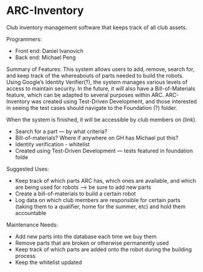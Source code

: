 # ARC-Inventory
Club inventory management software that keeps track of all club assets.

Programmers:
- Front end: Daniel Ivanovich
- Back end: Michael Peng


Summary of Features: 
    This system allows users to add, remove, search for, and keep track of the whereabouts of parts needed to build the robots. Using Google’s Identity Verifier(?), the system manages various levels of access to maintain security. In the future, it will also have a Bill-of-Materials feature, which can be adapted to several purposes within ARC. ARC-Inventory was created using Test-Driven Development, and those interested in seeing the test cases should navigate to the Foundation (?) folder. 

When the system is finished, it will be accessible by club members on (link). 
- Search for a part — by what criteria?
- Bill-of-materials? Where if anywhere on GH has Michael put this?
- Identity verification - whitelist
- Created using Test-Driven Development — tests featured in foundation folde

Suggested Uses:
- Keep track of which parts ARC has, which ones are available, and which are being used for robots —> be sure to add new parts
- Create a bill-of-materials to build a certain robot
- Log data on which club members are responsible for certain parts (taking them to a qualifier, home for the summer, etc) and hold them accountable

Maintenance Needs: 

- Add new parts into the database each time we buy them
- Remove parts that are broken or otherwise permanently used 
- Keep track of which parts are added onto the robot during the building process
- Keep the whitelist updated 


